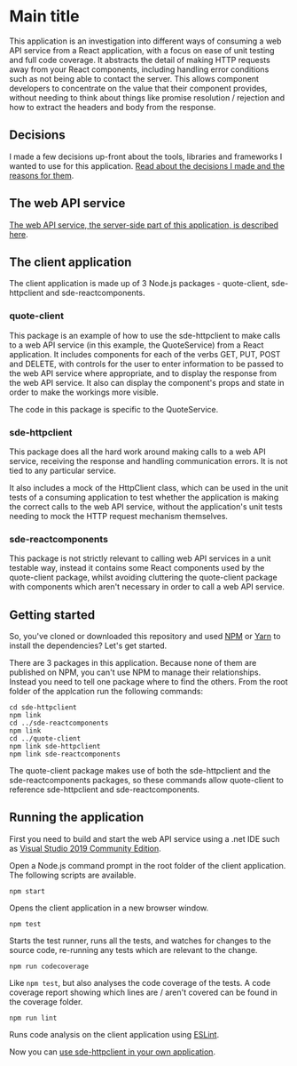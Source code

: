 # Main title

This application is an investigation into different ways of consuming a web API service from a React application, with a focus on ease of unit testing and full code coverage. It abstracts the detail of making HTTP requests away from your React components, including handling error conditions such as not being able to contact the server. This allows component developers to concentrate on the value that their component provides, without needing to think about things like promise resolution / rejection and how to extract the headers and body from the response.

## Decisions

I made a few decisions up-front about the tools, libraries and frameworks I wanted to use for this application. [Read about the decisions I made and the reasons for them](readme/Decisions.md).

## The web API service

[The web API service, the server-side part of this application, is described here](readme/WebApiService.md).

## The client application

The client application is made up of 3 Node.js packages - quote-client, sde-httpclient and sde-reactcomponents.

### quote-client

This package is an example of how to use the sde-httpclient to make calls to a web API service (in this example, the QuoteService) from a React application. It includes components for each of the verbs GET, PUT, POST and DELETE, with controls for the user to enter information to be passed to the web API service where appropriate, and to display the response from the web API service. It also can display the component's props and state in order to make the workings more visible.

The code in this package is specific to the QuoteService.

### sde-httpclient

This package does all the hard work around making calls to a web API service, receiving the response and handling communication errors. It is not tied to any particular service.

It also includes a mock of the HttpClient class, which can be used in the unit tests of a consuming application to test whether the application is making the correct calls to the web API service, without the application's unit tests needing to mock the HTTP request mechanism themselves.

### sde-reactcomponents

This package is not strictly relevant to calling web API services in a unit testable way, instead it contains some React components used by the quote-client package, whilst avoiding cluttering the quote-client package with components which aren't necessary in order to call a web API service.

## Getting started

So, you've cloned or downloaded this repository and used [NPM](https://docs.npmjs.com/) or [Yarn](https://yarnpkg.com/) to install the dependencies? Let's get started.

There are 3 packages in this application. Because none of them are published on NPM, you can't use NPM to manage their relationships. Instead you need to tell one package where to find the others. From the root folder of the applcation run the following commands:

```
cd sde-httpclient
npm link
cd ../sde-reactcomponents
npm link
cd ../quote-client
npm link sde-httpclient
npm link sde-reactcomponents
```

The quote-client package makes use of both the sde-httpclient and the sde-reactcomponents packages, so these commands allow quote-client to reference sde-httpclient and sde-reactcomponents.

## Running the application

First you need to build and start the web API service using a .net IDE such as [Visual Studio 2019 Community Edition](https://visualstudio.microsoft.com/vs/).

Open a Node.js command prompt in the root folder of the client application. The following scripts are available.

`npm start`

Opens the client application in a new browser window.

`npm test`

Starts the test runner, runs all the tests, and watches for changes to the source code, re-running any tests which are relevant to the change.

`npm run codecoverage`

Like `npm test`, but also analyses the code coverage of the tests. A code coverage report showing which lines are / aren't covered can be found in the coverage folder.

`npm run lint`

Runs code analysis on the client application using [ESLint](https://eslint.org).

Now you can [use sde-httpclient in your own application](readme/Consuming.md).